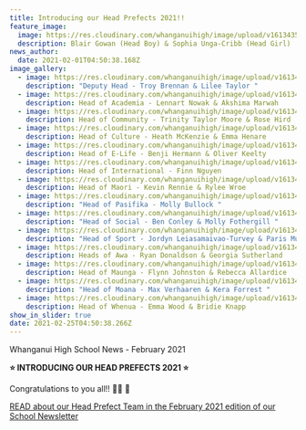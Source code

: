 ```yaml
---
title: Introducing our Head Prefects 2021!!
feature_image:
  image: https://res.cloudinary.com/whanganuihigh/image/upload/v1613435186/prefects/PREFECTS%202021/01_-_Head_of_School_-_Blair_Gowan_and_Sophia_Unga-Cribb_2.jpg
  description: Blair Gowan (Head Boy) & Sophia Unga-Cribb (Head Girl)
news_author:
  date: 2021-02-01T04:50:38.168Z
image_gallery:
  - image: https://res.cloudinary.com/whanganuihigh/image/upload/v1613435185/prefects/PREFECTS%202021/02_-_Deputy_Head_-_Troy_Brennan_and_Lilee_Taylor_2.jpg
    description: "Deputy Head - Troy Brennan & Lilee Taylor "
  - image: https://res.cloudinary.com/whanganuihigh/image/upload/v1613435186/prefects/PREFECTS%202021/03_-_Head_of_Academia_-_Lennart_Nowak_and_Akshima_Marwah_1.jpg
    description: Head of Academia - Lennart Nowak & Akshima Marwah
  - image: https://res.cloudinary.com/whanganuihigh/image/upload/v1613435186/prefects/PREFECTS%202021/04_-_Head_of_Community_-_Trinity_Taylor_Moore_and_Rose_Hird_4.jpg
    description: Head of Community - Trinity Taylor Moore & Rose Hird
  - image: https://res.cloudinary.com/whanganuihigh/image/upload/v1613435192/prefects/PREFECTS%202021/05_-_Head_of_Culture_-_Heath_McKenzie_and_Emma_Henare_4.jpg
    description: Head of Culture - Heath McKenzie & Emma Henare
  - image: https://res.cloudinary.com/whanganuihigh/image/upload/v1613435193/prefects/PREFECTS%202021/06_-_Head_of_E-Life_-_Benji_Hermann_and_Oliver_Keelty_4.jpg
    description: Head of E-Life - Benji Hermann & Oliver Keelty
  - image: https://res.cloudinary.com/whanganuihigh/image/upload/v1613435193/prefects/PREFECTS%202021/07_-_Head_of_International_-_Finn_Nguyen_2.jpg
    description: Head of International - Finn Nguyen
  - image: https://res.cloudinary.com/whanganuihigh/image/upload/v1613435192/prefects/PREFECTS%202021/08_-_Head_of_Maori_-_Kevin_Rennie_and_Rylee_Wroe_1.jpg
    description: Head of Maori - Kevin Rennie & Rylee Wroe
  - image: https://res.cloudinary.com/whanganuihigh/image/upload/v1613435199/prefects/PREFECTS%202021/09_-_Head_of_Pasifika_-_Molly_Bullock_2.jpg
    description: "Head of Pasifika - Molly Bullock "
  - image: https://res.cloudinary.com/whanganuihigh/image/upload/v1613435199/prefects/PREFECTS%202021/10_-_Head_of_Social_-_Ben_Conley_and_Molly_Fothergill_3.jpg
    description: "Head of Social - Ben Conley & Molly Fothergill "
  - image: https://res.cloudinary.com/whanganuihigh/image/upload/v1613435199/prefects/PREFECTS%202021/11_-_Head_of_Sport_-_Jordyn_Leiasamaivao-Turvey_and_Paris_Munro_2.jpg
    description: "Head of Sport - Jordyn Leiasamaivao-Turvey & Paris Munro "
  - image: https://res.cloudinary.com/whanganuihigh/image/upload/v1613435199/prefects/PREFECTS%202021/12_-_Heads_of_Awa_-_Ryan_Donaldson_and_Georgia_Sutherland_1.jpg
    description: Heads of Awa - Ryan Donaldson & Georgia Sutherland
  - image: https://res.cloudinary.com/whanganuihigh/image/upload/v1613435201/prefects/PREFECTS%202021/13_-_Head_of_Maunga_-_Flynn_Johnston_and_Rebecca_Allardice_1.jpg
    description: Head of Maunga - Flynn Johnston & Rebecca Allardice
  - image: https://res.cloudinary.com/whanganuihigh/image/upload/v1613435205/prefects/PREFECTS%202021/14_-_Head_of_Moana_-_Max_Verhaaren_and_Kera_Forrest_1.jpg
    description: "Head of Moana - Max Verhaaren & Kera Forrest "
  - image: https://res.cloudinary.com/whanganuihigh/image/upload/v1613435206/prefects/PREFECTS%202021/15_-_Head_of_Whenua_-_Emma_Wood_and_Bridie_Knapp_2.jpg
    description: Head of Whenua - Emma Wood & Bridie Knapp
show_in_slider: true
date: 2021-02-25T04:50:38.266Z
---
```

Whanganui High School News - February 2021  

**⭐️ INTRODUCING OUR HEAD PREFECTS 2021 ⭐️**

Congratulations to you all!! 👏👏 🥳

[READ about our Head Prefect Team in the February 2021 edition of our School Newsletter](https://res.cloudinary.com/whanganuihigh/image/upload/v1614218505/newsletters/FEBRUARY_2021_rivercity_press.ai_new-small.pdf)